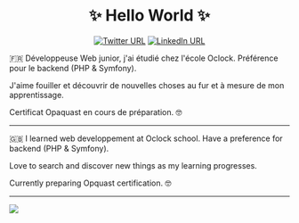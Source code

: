### <h1 align="center">✨ Hello World ✨</h1>

<div align="center">

 <a href="">![Twitter URL](https://img.shields.io/twitter/url?label=Twitter&style=social&url=https%3A%2F%2Ftwitter.com%2FSevD_Dev)</a>
 <a href="">![LinkedIn URL](https://img.shields.io/static/v1?message=LinkedIn&logo=LinkedIn&labelColor=5c5c5c&color=1182c3&logoColor=white&label=%20&style=plastic&url=https://www.linkedin.com/in/s%C3%A9verine-dubois-670a38238/) </a>

</div>

:fr:
Développeuse Web junior, j'ai étudié chez l'école Oclock. Préférence pour le backend (PHP & Symfony).

J'aime fouiller et découvrir de nouvelles choses au fur et à mesure de mon apprentissage.

Certificat Opaquast en cours de préparation. :nerd_face:

_______

🇬🇧
I learned web developpement at Oclock school. Have a preference for backend (PHP & Symfony).

Love to search and discover new things as my learning progresses.

Currently preparing Opquast certification. :nerd_face:


______

<a href="https://github.com/Severine-Dubois/github-readme-stats">
  <img align="center" src="https://github-readme-stats.vercel.app/api/top-langs/?username=Severine-Dubois&layout=compact" />
</a>

<!--
**Severine-Dubois/Severine-Dubois** is a ✨ _special_ ✨ repository because its `README.md` (this file) appears on your GitHub profile.

Here are some ideas to get you started:

- 🔭 I’m currently working on ...
- 🌱 I’m currently learning ...
- 👯 I’m looking to collaborate on ...
- 🤔 I’m looking for help with ...
- 💬 Ask me about ...
- 📫 How to reach me: ...
- 😄 Pronouns: ...
- ⚡ Fun fact: ...
-->
